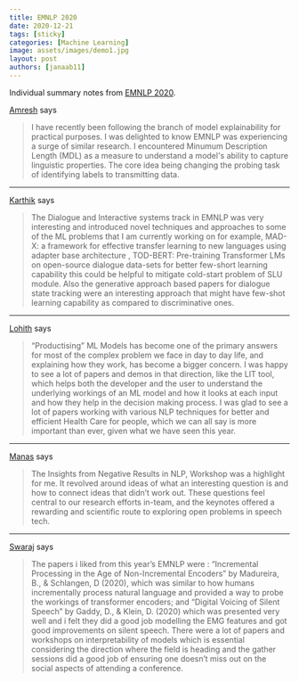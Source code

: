 ```yaml
---
title: EMNLP 2020
date: 2020-12-21
tags: [sticky]
categories: [Machine Learning]
image: assets/images/demo1.jpg
layout: post
authors: [janaab11]
---
```


Individual summary notes from [EMNLP 2020](https://2020.emnlp.org/).

[Amresh](https://ltbringer.github.io/blog) says

> I have recently been following the branch of model explainability for practical
> purposes. I was delighted to know EMNLP was experiencing a surge of similar
> research. I encountered Minumum Description Length (MDL) as a measure to
> understand a model's ability to capture linguistic properties. The core idea
> being changing the probing task of identifying labels to transmitting data.

---

[Karthik](https://github.com/karthik19967829) says

> The Dialogue and Interactive systems track in EMNLP was very interesting and
> introduced novel techniques and approaches to some of the ML problems that I am
> currently working on for example, MAD-X: a framework for effective transfer
> learning to new languages using adapter base architecture , TOD-BERT:
> Pre-training Transformer LMs on open-source dialogue data-sets for better
> few-short learning capability this could be helpful to mitigate cold-start
> problem of SLU module. Also the generative approach based papers for dialogue
> state tracking were an interesting approach that might have few-shot learning
> capability as compared to discriminative ones.

---

[Lohith](https://github.com/lohith-anandan) says

> “Productising” ML Models has become one of the primary answers for most of the
> complex problem we face in day to day life, and explaining how they work, has
> become a bigger concern. I was happy to see a lot of papers and demos in that
> direction, like the LIT tool, which helps both the developer and the user to
> understand the underlying workings of an ML model and how it looks at each input
> and how they help in the decision making process. I was glad to see a lot of
> papers working with various NLP techniques for better and efficient Health Care
> for people, which we can all say is more important than ever, given what we have
> seen this year.

---

[Manas](https://github.com/janaab11) says

> The Insights from Negative Results in NLP, Workshop was a highlight for me. It
> revolved around ideas of what an interesting question is and how to connect
> ideas that didn’t work out. These questions feel central to our research efforts
> in-team, and the keynotes offered a rewarding and scientific route to exploring
> open problems in speech tech.

---

[Swaraj](https://github.com/swarajdalmia) says

> The papers i liked from this year’s EMNLP were : “Incremental Processing in the
> Age of Non-Incremental Encoders” by Madureira, B., & Schlangen, D (2020), which
> was similar to how humans incrementally process natural language and provided a
> way to probe the workings of transformer encoders; and “Digital Voicing of
> Silent Speech” by Gaddy, D., & Klein, D. (2020) which was presented very well
> and i felt they did a good job modelling the EMG features and got good
> improvements on silent speech. There were a lot of papers and workshops on
> interpretability of models which is essential considering the direction where
> the field is heading and the gather sessions did a good job of ensuring one
> doesn’t miss out on the social aspects of attending a conference.

